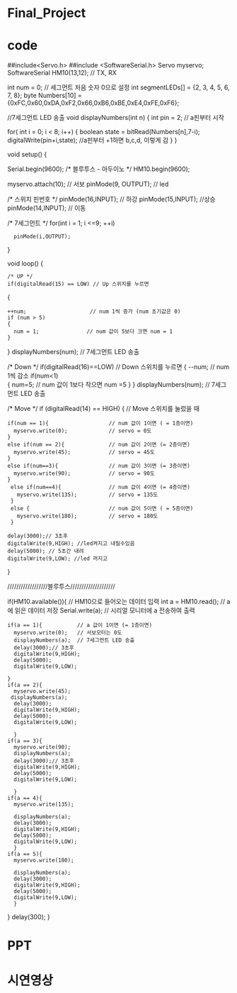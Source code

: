 # Final_Project


# code
##include<Servo.h>
##include <SoftwareSerial.h>
Servo myservo;
SoftwareSerial HM10(13,12); // TX, RX

int num = 0; // 세그먼트 처음 숫자 0으로 설정
int segmentLEDs[] = {2, 3, 4, 5, 6, 7, 8};
byte Numbers[10] = {0xFC,0x60,0xDA,0xF2,0x66,0xB6,0xBE,0xE4,0xFE,0xF6};

//7세그먼트 LED 송출
void displayNumbers(int n)
{
  int pin = 2; // a핀부터 시작
  
  for( int i = 0; i < 8; i++)
  {
    boolean state = bitRead(Numbers[n],7-i);
    digitalWrite(pin+i,state); //a핀부터 +1하면 b,c,d, 이렇게 감
  }
}


                 
void setup() 
{ 

  Serial.begin(9600);
  /* 블루투스 - 아두이노 */
  HM10.begin(9600);
  
  myservo.attach(10); // 서보
  pinMode(9, OUTPUT); // led
  
  
  /* 스위치 핀번호 */
  pinMode(16,INPUT); // 하강
  pinMode(15,INPUT); //상승
  pinMode(14,INPUT); // 이동
 
  /* 7세그먼트 */
  for(int i = 1; i <=9; ++i)
    
      pinMode(i,OUTPUT);
   
}

void loop() {
  
    /* UP */
    if(digitalRead(15) == LOW) // Up 스위치를 누르면
  {
    
    ++num;                    // num 1씩 증가 (num 초기값은 0)
    if (num > 5) 
    {
      num = 1;               // num 값이 5보다 크면 num = 1
    }
  }
  displayNumbers(num);      // 7세그먼트 LED 송출
  
  /* Down */
  if(digitalRead(16)==LOW)  // Down 스위치를 누르면
  { 
    --num;                 // num 1씩 감소
    if(num<1)              
    {
      num=5;              // num 값이 1보다 작으면 num =5
    }
  }
  displayNumbers(num);    // 7세그먼트 LED 송출

  /* Move */
  if (digitalRead(14) == HIGH) {    // Move 스위치를 눌렀을 때
    
    if(num == 1){                   // num 값이 1이면 ( = 1층이면) 
      myservo.write(0);             // servo = 0도
    }
    else if(num == 2){              // num 값이 2이면 (= 2층이면)
      myservo.write(45);            // servo = 45도
    } 
    else if(num==3){                // num 값이 3이면 (= 3층이면)
      myservo.write(90);            // servo = 90도
    }
     else if(num==4){               // num 값이 4이면 (= 4층이면)
       myservo.write(135);          // servo = 135도
     }
     else {                         // num 값이 5이면 ( = 5층이면)
       myservo.write(180);          // servo = 180도
     }
    
    delay(3000);// 3초후
    digitalWrite(9,HIGH); //led켜지고 내릴수있음
    delay(5000); // 5초간 내려
    digitalWrite(9,LOW); //led 꺼지고
  }

  //////////////////블루투스////////////////////

  if(HM10.available()){   // HM10으로 들어오는 데이터 입력
    int a = HM10.read();  // a에 읽은 데이터 저장
    Serial.write(a);      // 시리얼 모니터에 a 전송하여 출력
    
    if(a == 1){           // a 값이 1이면 (= 1층이면)
      myservo.write(0);   // 서보모터는 0도
      displayNumbers(a);  // 7세그먼트 LED 송출
      delay(3000);// 3초후
      digitalWrite(9,HIGH); 
      delay(5000); 
      digitalWrite(9,LOW); 
      
    }
    if(a == 2){
      myservo.write(45);
     displayNumbers(a);
      delay(3000);
      digitalWrite(9,HIGH); 
      delay(5000); 
      digitalWrite(9,LOW); 

      }
    if(a == 3){
      myservo.write(90);
      displayNumbers(a);
      delay(3000);// 3초후
      digitalWrite(9,HIGH); 
      delay(5000); 
      digitalWrite(9,LOW);

      }
    if(a == 4){
      myservo.write(135);
      
      displayNumbers(a);
      delay(3000);
      digitalWrite(9,HIGH); 
      delay(5000); 
      digitalWrite(9,LOW); 
      }
    if(a == 5){
      myservo.write(180);
      
      displayNumbers(a);
      delay(3000);
      digitalWrite(9,HIGH); 
      delay(5000); 
      digitalWrite(9,LOW); 
      }
      
  }
  delay(300);
  }
  
  
  
  
  
  # PPT
  
  
  
  
  # 시연영상
  
  
  
